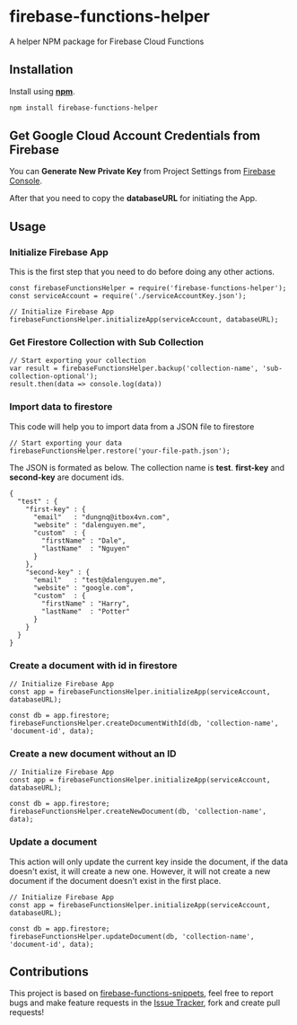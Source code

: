 # firebase-functions-helper
A helper NPM package for Firebase Cloud Functions

## Installation 

Install using [__npm__](https://www.npmjs.com/).

```sh
npm install firebase-functions-helper
```

## Get Google Cloud Account Credentials from Firebase

You can __Generate New Private Key__ from Project Settings from [Firebase Console](https://console.firebase.google.com).

After that you need to copy the __databaseURL__ for initiating the App. 

## Usage 

### Initialize Firebase App

This is the first step that you need to do before doing any other actions.

```
const firebaseFunctionsHelper = require('firebase-functions-helper');
const serviceAccount = require('./serviceAccountKey.json');

// Initialize Firebase App
firebaseFunctionsHelper.initializeApp(serviceAccount, databaseURL);
```

### Get Firestore Collection with Sub Collection

```
// Start exporting your collection
var result = firebaseFunctionsHelper.backup('collection-name', 'sub-collection-optional');
result.then(data => console.log(data))
```

### Import data to firestore 

This code will help you to import data from a JSON file to firestore

```
// Start exporting your data
firebaseFunctionsHelper.restore('your-file-path.json');
```

The JSON is formated as below. The collection name is __test__. __first-key__ and __second-key__ are document ids. 

```
{
  "test" : {
    "first-key" : {
      "email"   : "dungnq@itbox4vn.com",
      "website" : "dalenguyen.me",
      "custom"  : {
        "firstName" : "Dale",
        "lastName"  : "Nguyen"
      }
    },
    "second-key" : {
      "email"   : "test@dalenguyen.me",
      "website" : "google.com",
      "custom"  : {
        "firstName" : "Harry",
        "lastName"  : "Potter"
      }
    }
  }
}
```

### Create a document with id in firestore

```
// Initialize Firebase App
const app = firebaseFunctionsHelper.initializeApp(serviceAccount, databaseURL);

const db = app.firestore;
firebaseFunctionsHelper.createDocumentWithId(db, 'collection-name', 'document-id', data);
```

### Create a new document without an ID

```
// Initialize Firebase App
const app = firebaseFunctionsHelper.initializeApp(serviceAccount, databaseURL);

const db = app.firestore;
firebaseFunctionsHelper.createNewDocument(db, 'collection-name', data);
```

### Update a document

This action will only update the current key inside the document, if the data doesn't exist, it will create a new one. However, it will not create a new document if the document doesn't exist in the first place.

```
// Initialize Firebase App
const app = firebaseFunctionsHelper.initializeApp(serviceAccount, databaseURL);

const db = app.firestore;
firebaseFunctionsHelper.updateDocument(db, 'collection-name', 'document-id', data);
```

## Contributions

This project is based on [firebase-functions-snippets](https://github.com/dalenguyen/firebase-functions-snippets), feel free to report bugs and make feature requests in the [Issue Tracker](https://github.com/dalenguyen/firebase-functions-helper/issues), fork and create pull requests!